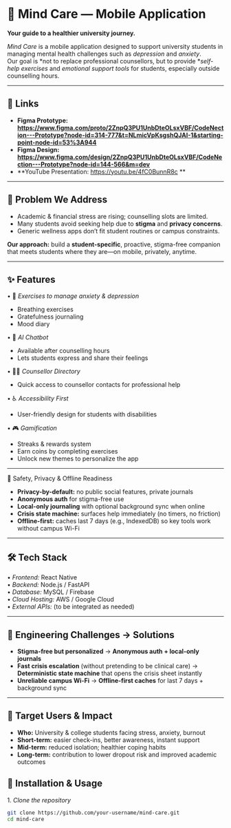# 🌿 Mind Care — Mobile Application
**Your guide to a healthier university journey.**

*Mind Care* is a mobile application designed to support university students in managing mental health challenges such as *depression* and *anxiety*.  
Our goal is *not to replace professional counsellors, but to provide **self-help exercises* and *emotional support tools* for students, especially outside counselling hours.

---

## 🔗 Links
- **Figma Prototype: https://www.figma.com/proto/2ZnpQ3PU1UnbDteOLsxVBF/CodeNection---Prototype?node-id=314-777&t=NLmicVpKsgshQJAI-1&starting-point-node-id=53%3A944**  
- **Figma Design: https://www.figma.com/design/2ZnpQ3PU1UnbDteOLsxVBF/CodeNection---Prototype?node-id=144-566&m=dev**
- **YouTube Presentation: https://youtu.be/4fC0BunnR8c **  

---

## 🧩 Problem We Address
- Academic & financial stress are rising; counselling slots are limited.  
- Many students avoid seeking help due to **stigma** and **privacy concerns**.  
- Generic wellness apps don’t fit student routines or campus constraints.

**Our approach:** build a **student-specific**, proactive, stigma-free companion that meets students where they are—on mobile, privately, anytime.

---

## ✨ Features

•⁠  ⁠🧘 *Exercises to manage anxiety & depression*
  - Breathing exercises  
  - Gratefulness journaling  
  - Mood diary  

•⁠  ⁠💬 *AI Chatbot*
  - Available after counselling hours  
  - Lets students express and share their feelings  

•⁠  ⁠👩‍⚕️ *Counsellor Directory*
  - Quick access to counsellor contacts for professional help  

•⁠  ⁠♿ *Accessibility First*
  - User-friendly design for students with disabilities  

•⁠  ⁠🎮 *Gamification*
  - Streaks & rewards system  
  - Earn coins by completing exercises  
  - Unlock new themes to personalize the app  

---

 🔐 Safety, Privacy & Offline Readiness
- **Privacy-by-default:** no public social features, private journals  
- **Anonymous auth** for stigma-free use  
- **Local-only journaling** with optional background sync when online  
- **Crisis state machine:** surfaces help immediately (no timers, no friction)  
- **Offline-first:** caches last 7 days (e.g., IndexedDB) so key tools work without campus Wi-Fi

---

## 🛠️ Tech Stack

•⁠  ⁠*Frontend:* React Native  
•⁠  ⁠*Backend:* Node.js / FastAPI  
•⁠  ⁠*Database:* MySQL / Firebase  
•⁠  ⁠*Cloud Hosting:* AWS / Google Cloud  
•⁠  ⁠*External APIs:* (to be integrated as needed)  

---

## 🧪 Engineering Challenges → Solutions
- **Stigma-free but personalized** → **Anonymous auth + local-only journals**  
- **Fast crisis escalation** (without pretending to be clinical care) → **Deterministic state machine** that opens the crisis sheet instantly  
- **Unreliable campus Wi-Fi** → **Offline-first caches** for last 7 days + background sync

---

## 🎯 Target Users & Impact
- **Who:** University & college students facing stress, anxiety, burnout  
- **Short-term:** easier check-ins, better awareness, instant support  
- **Mid-term:** reduced isolation; healthier coping habits  
- **Long-term:** contribution to lower dropout risk and improved academic outcomes

## 🚀 Installation & Usage

1.⁠ ⁠*Clone the repository*
   ```bash
   git clone https://github.com/your-username/mind-care.git
   cd mind-care 
